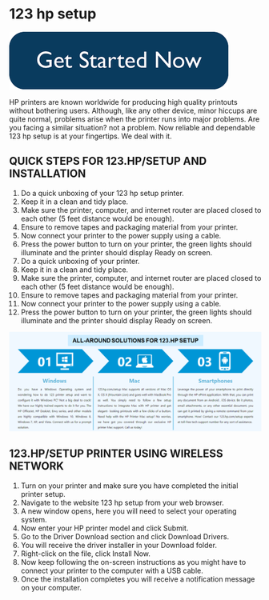 # 123 hp setup

[![123 hp setup](images.png)](https://hp.printredir.com)


HP printers are known worldwide for producing high quality printouts without bothering users. Although, like any other device, minor hiccups are quite normal, problems arise when the printer runs into major problems. Are you facing a similar situation? not a problem. Now reliable and dependable 123 hp setup is at your fingertips. We deal with it.

## QUICK STEPS FOR 123.HP/SETUP AND INSTALLATION

1. Do a quick unboxing of your 123 hp setup printer.
2. Keep it in a clean and tidy place.
3. Make sure the printer, computer, and internet router are placed closed to each other (5 feet distance would be enough).
4. Ensure to remove tapes and packaging material from your printer.
5. Now connect your printer to the power supply using a cable.
6. Press the power button to turn on your printer, the green lights should illuminate and the printer should display Ready on screen.
7. Do a quick unboxing of your printer.
8. Keep it in a clean and tidy place.
9. Make sure the printer, computer, and internet router are placed closed to each other (5 feet distance would be enough).
10. Ensure to remove tapes and packaging material from your printer.
11. Now connect your printer to the power supply using a cable.
12. Press the power button to turn on your printer, the green lights should illuminate and the printer should display Ready on screen.


[![123 hp setup](123.png)](http://123pri.s3-website-us-west-1.amazonaws.com)


## 123.HP/SETUP PRINTER USING WIRELESS NETWORK

1. Turn on your printer and make sure you have completed the initial printer setup.
2. Navigate to the website 123 hp setup from your web browser.
3. A new window opens, here you will need to select your operating system.
4. Now enter your HP printer model and click Submit.
5. Go to the Driver Download section and click Download Drivers.
6. You will receive the driver installer in your Download folder.
7. Right-click on the file, click Install Now.
8. Now keep following the on-screen instructions as you might have to connect your printer to the computer with a USB cable.
9. Once the installation completes you will receive a notification message on your computer.
